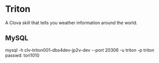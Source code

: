 # Triton
A Clova skill that tells you weather information around the world.

## MySQL
mysql -h clv-triton001-dbs4dev-jp2v-dev --port 20306 -u triton -p triton
passwd: tori1010

 